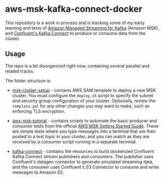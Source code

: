 # aws-msk-kafka-connect-docker

This repository is a work in process and is tracking some of my early learning and tests of [Amazon Managed Streaming for Kafka](https://aws.amazon.com/msk/) (Amazon MSK), and [Confluent's Kafka Connect](https://docs.confluent.io/current/connect/index.html) to produce or consume data from the cluster. 

## Usage

The repo is a bit disorganized right now, containing several parallel and related tracks. 

The folder structure is: 

* [msk-cluster-setup](./msk-cluster-setup/) - contains AWS SAM template to deploy a new MSK cluster. You must configure the `deploy.sh` script to specify the subnet and security group configuration of your cluster. Optionally, review the `template.yml` for any other changes you may want to make, such as enforcing TLS encryption.

* [aws-msk-tutorial](./aws-msk-tutorial/) - contains scripts to automate the basic producer and consumer tests from the official [AWS MSK Getting Started Guide](https://docs.aws.amazon.com/msk/latest/developerguide/getting-started.html). These are simple tests where you type messages into a terminal that are then posted to a test topic in your cluster, and you can watch as they are received by a consumer script running in a separate terminal. 

* [kafka-connect](./kafka-connect) - contains the resources to build dockerized Confluent Kafka Connect stream publishers and consumers. The publisher uses Confluent's datagen connector to generate simulated streaming data, and the consumer uses Confluent's S3 Connector to consume and write messages to Amazon S3.